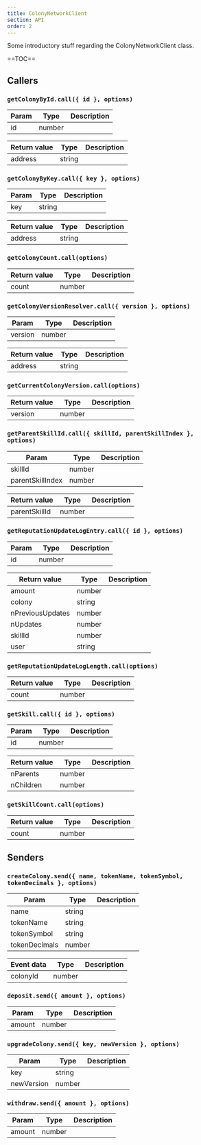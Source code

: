 ```yaml
---
title: ColonyNetworkClient
section: API
order: 2
---
```


Some introductory stuff regarding the ColonyNetworkClient class.

==TOC==

## Callers

### `getColonyById.call({ id }, options)`



|Param|Type|Description|
|---|---|---|
|id|number||

|Return value|Type|Description|
|---|---|---|
|address|string||

### `getColonyByKey.call({ key }, options)`



|Param|Type|Description|
|---|---|---|
|key|string||

|Return value|Type|Description|
|---|---|---|
|address|string||

### `getColonyCount.call(options)`




|Return value|Type|Description|
|---|---|---|
|count|number||

### `getColonyVersionResolver.call({ version }, options)`



|Param|Type|Description|
|---|---|---|
|version|number||

|Return value|Type|Description|
|---|---|---|
|address|string||

### `getCurrentColonyVersion.call(options)`




|Return value|Type|Description|
|---|---|---|
|version|number||

### `getParentSkillId.call({ skillId, parentSkillIndex }, options)`



|Param|Type|Description|
|---|---|---|
|skillId|number||
|parentSkillIndex|number||

|Return value|Type|Description|
|---|---|---|
|parentSkillId|number||

### `getReputationUpdateLogEntry.call({ id }, options)`



|Param|Type|Description|
|---|---|---|
|id|number||

|Return value|Type|Description|
|---|---|---|
|amount|number||
|colony|string||
|nPreviousUpdates|number||
|nUpdates|number||
|skillId|number||
|user|string||

### `getReputationUpdateLogLength.call(options)`




|Return value|Type|Description|
|---|---|---|
|count|number||

### `getSkill.call({ id }, options)`



|Param|Type|Description|
|---|---|---|
|id|number||

|Return value|Type|Description|
|---|---|---|
|nParents|number||
|nChildren|number||

### `getSkillCount.call(options)`




|Return value|Type|Description|
|---|---|---|
|count|number||

## Senders

### `createColony.send({ name, tokenName, tokenSymbol, tokenDecimals }, options)`



|Param|Type|Description|
|---|---|---|
|name|string||
|tokenName|string||
|tokenSymbol|string||
|tokenDecimals|number||

|Event data|Type|Description|
|---|---|---|
|colonyId|number||

### `deposit.send({ amount }, options)`



|Param|Type|Description|
|---|---|---|
|amount|number||


### `upgradeColony.send({ key, newVersion }, options)`



|Param|Type|Description|
|---|---|---|
|key|string||
|newVersion|number||


### `withdraw.send({ amount }, options)`



|Param|Type|Description|
|---|---|---|
|amount|number||
